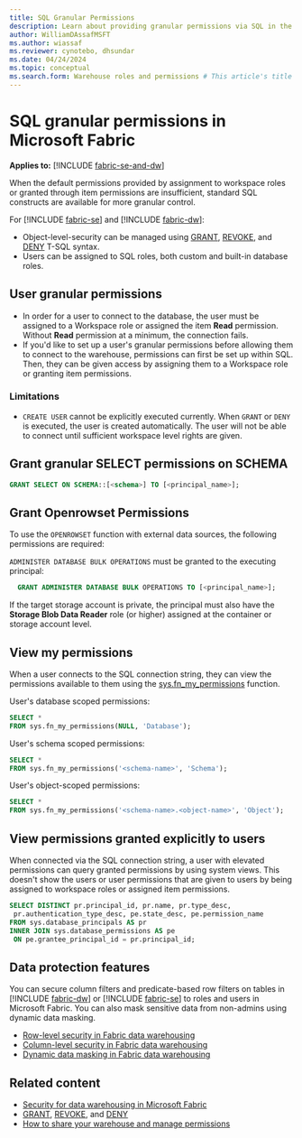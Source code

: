 ```yaml
---
title: SQL Granular Permissions
description: Learn about providing granular permissions via SQL in the warehouse.
author: WilliamDAssafMSFT
ms.author: wiassaf
ms.reviewer: cynotebo, dhsundar
ms.date: 04/24/2024
ms.topic: conceptual
ms.search.form: Warehouse roles and permissions # This article's title should not change. If so, contact engineering.
---
```


# SQL granular permissions in Microsoft Fabric

**Applies to:** [!INCLUDE [fabric-se-and-dw](includes/applies-to-version/fabric-se-and-dw.md)]

When the default permissions provided by assignment to workspace roles or granted through item permissions are insufficient, standard SQL constructs are available for more granular control.

For [!INCLUDE [fabric-se](includes/fabric-se.md)] and [!INCLUDE [fabric-dw](includes/fabric-dw.md)]:

- Object-level-security can be managed using [GRANT](/sql/t-sql/statements/grant-transact-sql?view=fabric&preserve-view=true), [REVOKE](/sql/t-sql/statements/revoke-transact-sql?view=fabric&preserve-view=true), and [DENY](/sql/t-sql/statements/deny-transact-sql?view=fabric&preserve-view=true) T-SQL syntax.
- Users can be assigned to SQL roles, both custom and built-in database roles.

## User granular permissions

- In order for a user to connect to the database, the user must be assigned to a Workspace role or assigned the item **Read** permission. Without **Read** permission at a minimum, the connection fails.
- If you'd like to set up a user's granular permissions before allowing them to connect to the warehouse, permissions can first be set up within SQL. Then, they can be given access by assigning them to a Workspace role or granting item permissions.

### Limitations

- `CREATE USER` cannot be explicitly executed currently. When `GRANT` or `DENY` is executed, the user is created automatically. The user will not be able to connect until sufficient workspace level rights are given.

## Grant granular SELECT permissions on SCHEMA
```sql
GRANT SELECT ON SCHEMA::[<schema>] TO [<principal_name>];
```

## Grant Openrowset Permissions
To use the `OPENROWSET` function with external data sources, the following permissions are required:

`ADMINISTER DATABASE BULK OPERATIONS` must be granted to the executing principal:

```sql
  GRANT ADMINISTER DATABASE BULK OPERATIONS TO [<principal_name>];
```

If the target storage account is private, the principal must also have the **Storage Blob Data Reader** role (or higher) assigned at the container or storage account level.

## View my permissions

When a user connects to the SQL connection string, they can view the permissions available to them using the [sys.fn_my_permissions](/sql/relational-databases/system-functions/sys-fn-my-permissions-transact-sql?view=fabric&preserve-view=true) function.

User's database scoped permissions:

```sql
SELECT *
FROM sys.fn_my_permissions(NULL, 'Database');
```

User's schema scoped permissions:

```sql
SELECT *
FROM sys.fn_my_permissions('<schema-name>', 'Schema');
```

User's object-scoped permissions:

```sql
SELECT *
FROM sys.fn_my_permissions('<schema-name>.<object-name>', 'Object');
```

## View permissions granted explicitly to users

When connected via the SQL connection string, a user with elevated permissions can query granted permissions by using system views. This doesn't show the users or user permissions that are given to users by being assigned to workspace roles or assigned item permissions.

```sql
SELECT DISTINCT pr.principal_id, pr.name, pr.type_desc, 
 pr.authentication_type_desc, pe.state_desc, pe.permission_name
FROM sys.database_principals AS pr
INNER JOIN sys.database_permissions AS pe
 ON pe.grantee_principal_id = pr.principal_id;
```

## Data protection features

You can secure column filters and predicate-based row filters on tables in [!INCLUDE [fabric-dw](includes/fabric-dw.md)] or [!INCLUDE [fabric-se](includes/fabric-se.md)] to roles and users in Microsoft Fabric. You can also mask sensitive data from non-admins using dynamic data masking.

- [Row-level security in Fabric data warehousing](row-level-security.md)
- [Column-level security in Fabric data warehousing](column-level-security.md)
- [Dynamic data masking in Fabric data warehousing](dynamic-data-masking.md)

## Related content

- [Security for data warehousing in Microsoft Fabric](security.md)
- [GRANT](/sql/t-sql/statements/grant-transact-sql?view=fabric&preserve-view=true), [REVOKE](/sql/t-sql/statements/revoke-transact-sql?view=fabric&preserve-view=true), and [DENY](/sql/t-sql/statements/deny-transact-sql?view=fabric&preserve-view=true)
- [How to share your warehouse and manage permissions](share-warehouse-manage-permissions.md)
